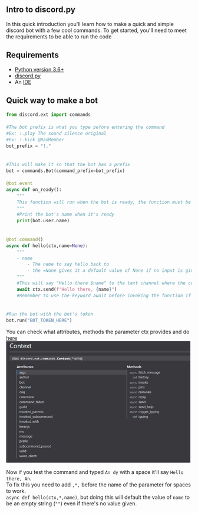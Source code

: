 ## Intro to discord.py
In this quick introduction you'll learn how to make a quick and simple discord bot with a few cool commands. To get started, you'll need to meet the requirements to be able to run the code

## Requirements
- [Python version 3.6+](https://www.python.org/downloads/release/python-367/)
- [discord.py](https://github.com/Rapptz/discord.py)
- An [IDE](https://code.visualstudio.com/)


## Quick way to make a bot

```python
from discord.ext import commands

#The bot prefix is what you type before entering the command
#Ex: !.play The sound silence original
#Ex: !.kick @BadMember
bot_prefix = "!."


#This will make it so that the bot has a prefix
bot = commands.Bot(command_prefix=bot_prefix)

@bot.event
async def on_ready():
    """
    This function will run when the bot is ready, the function must be called on_ready and nothing else if done with this method
    """
    #Print the bot's name when it's ready
    print(bot.user.name)


@bot.command()
async def hello(ctx,name=None):
    """
    - name
        - The name to say hello back to
        - the =None gives it a default value of None if no input is given
    """
    #This will say "Hello there $name" to the text channel where the command was used
    await ctx.send(f"Hello there, {name}")
    #Remember to use the keyword await before invoking the function if it's an async function


#Run the bot with the bot's token
bot.run("BOT_TOKEN_HERE")
```

You can check what attributes, methods the parameter ctx provides and do [here](https://discordpy.readthedocs.io/en/latest/ext/commands/api.html#context)  
<img src="../images/context.png" width="500">

Now if you test the command and typed `An dy` with a space it'll say `Hello there, An`.  
To fix this you need to add `,*,` before the name of the parameter for spaces to work.  
`async def hello(ctx,*,name)`, but doing this will default the value of `name` to be an empty string (`""`) even if there's no value given.


